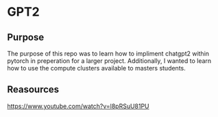 # GPT2

## Purpose

The purpose of this repo was to learn how to impliment chatgpt2 within pytorch in preperation for a larger project. Additionally, I wanted to learn how to use the compute clusters available to masters students.

## Reasources

https://www.youtube.com/watch?v=l8pRSuU81PU
